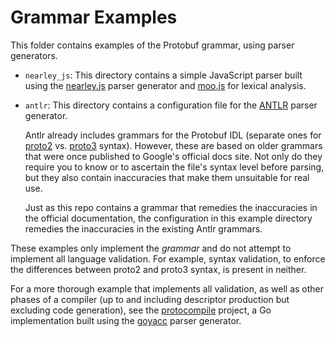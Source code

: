 # Grammar Examples

This folder contains examples of the Protobuf grammar, using parser generators.

* `nearley_js`: This directory contains a simple JavaScript parser built using
  the [nearley.js](https://nearley.js.org/) parser generator and [moo.js](https://github.com/no-context/moo)
  for lexical analysis.

* `antlr`: This directory contains a configuration file for the [ANTLR](https://www.antlr.org/)
  parser generator.

  Antlr already includes grammars for the Protobuf IDL (separate
  ones for [proto2](https://github.com/antlr/grammars-v4/blob/master/protobuf2/Protobuf2.g4)
  vs. [proto3](https://github.com/antlr/grammars-v4/blob/master/protobuf3/Protobuf3.g4)
  syntax). However, these are based on older grammars that were once published
  to Google's official docs site. Not only do they require you to know or to
  ascertain the file's syntax level before parsing, but they also contain
  inaccuracies that make them unsuitable for real use.

  Just as this repo contains a grammar that remedies the inaccuracies in the
  official documentation, the configuration in this example directory remedies
  the inaccuracies in the existing Antlr grammars.

These examples only implement the _grammar_ and do not attempt to implement
all language validation. For example, syntax validation, to enforce the differences
between proto2 and proto3 syntax, is present in neither.

For a more thorough example that implements all validation, as well as other
phases of a compiler (up to and including descriptor production but excluding
code generation), see the [protocompile](https://gitbub.com/jhump/protocompile)
project, a Go implementation built using the [goyacc](https://pkg.go.dev/golang.org/x/tools/cmd/goyacc)
parser generator.